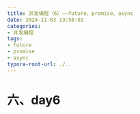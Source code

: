 ```yaml
---
title: 并发编程（6）——future、promise、async
date: 2024-11-03 13:58:01
categories:
- 并发编程
tags: 
- future
- promise
- async
typora-root-url: ./.. 
---
```




# 六、day6

